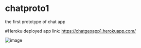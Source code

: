 # chatproto1
the first prototype of chat app

#Heroku deployed app link:  https://chatgeoapp1.herokuapp.com/
<br>

![image](https://user-images.githubusercontent.com/65448224/169362957-56617106-7265-465c-9e28-f616c33c40b1.png)
